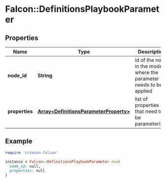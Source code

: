 # Falcon::DefinitionsPlaybookParameter

## Properties

| Name | Type | Description | Notes |
| ---- | ---- | ----------- | ----- |
| **node_id** | **String** | id of the node in the model where the parameter needs to be applied |  |
| **properties** | [**Array&lt;DefinitionsParameterProperty&gt;**](DefinitionsParameterProperty.md) | list of properties that need to be parameterized |  |

## Example

```ruby
require 'crimson-falcon'

instance = Falcon::DefinitionsPlaybookParameter.new(
  node_id: null,
  properties: null
)
```

